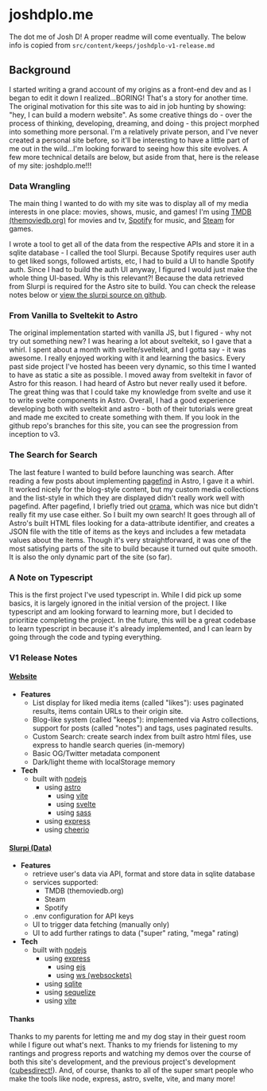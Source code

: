 # joshdplo.me
The dot me of Josh D! A proper readme will come eventually. The below info is copied from `src/content/keeps/joshdplo-v1-release.md`

## Background
I started writing a grand account of my origins as a front-end dev and as I began to edit it down I realized...BORING! That's a story for another time. The original motivation for this site was to aid in job hunting by showing: "hey, I can build a modern website". As some creative things do - over the process of thinking, developing, dreaming, and doing - this project morphed into something more personal. I'm a relatively private person, and I've never created a personal site before, so it'll be interesting to have a little part of me out in the wild...I'm looking forward to seeing how this site evolves. A few more technical details are below, but aside from that, here is the release of my site: joshdplo.me!!!

### Data Wrangling
The main thing I wanted to do with my site was to display all of my media interests in one place: movies, shows, music, and games! I'm using [TMDB (themoviedb.org)](https://www.themoviedb.org/) for movies and tv, [Spotify](https://open.spotify.com) for music, and [Steam](https://steampowered.com) for games.

I wrote a tool to get all of the data from the respective APIs and store it in a sqlite database - I called the tool Slurpi. Because Spotify requires user auth to get liked songs, followed artists, etc, I had to build a UI to handle Spotify auth. Since I had to build the auth UI anyway, I figured I would just make the whole thing UI-based. Why is this relevant?! Because the data retrieved from Slurpi is required for the Astro site to build. You can check the release notes below or [view the slurpi source on github](https://github.com/joshdplo/slurpi).

### From Vanilla to Sveltekit to Astro
The original implementation started with vanilla JS, but I figured - why not try out something new? I was hearing a lot about sveltekit, so I gave that a whirl. I spent about a month with svelte/sveltekit, and I gotta say - it was awesome. I really enjoyed working with it and learning the basics. Every past side project I've hosted has beeen very dynamic, so this time I wanted to have as static a site as possible. I moved away from sveltekit in favor of Astro for this reason. I had heard of Astro but never really used it before. The great thing was that I could take my knowledge from svelte and use it to write svelte components in Astro. Overall, I had a good experience developing both with sveltekit and astro - both of their tutorials were great and made me excited to create something with them. If you look in the github repo's branches for this site, you can see the progression from inception to v3.

### The Search for Search
The last feature I wanted to build before launching was search. After reading a few posts about implementing [pagefind](https://pagefind.app/) in Astro, I gave it a whirl. It worked nicely for the blog-style content, but my custom media collections and the list-style in which they are displayed didn't really work well with pagefind. After pagefind, I briefly tried out [orama](https://docs.orama.com/), which was nice but didn't really fit my use case either. So I built my own search! It goes through all of Astro's built HTML files looking for a data-attribute identifier, and creates a JSON file with the title of items as the keys and includes a few metadata values about the items. Though it's very straightforward, it was one of the most satisfying parts of the site to build because it turned out quite smooth. It is also the only dynamic part of the site (so far).

### A Note on Typescript
This is the first project I've used typescript in. While I did pick up some basics, it is largely ignored in the initial version of the project. I like typescript and am looking forward to learning more, but I decided to prioritize completing the project. In the future, this will be a great codebase to learn typescript in because it's already implemented, and I can learn by going through the code and typing everything.

### V1 Release Notes
#### [Website](https://github.com/joshdplo/joshdplo.me)
- **Features**
  - List display for liked media items (called "likes"): uses paginated results, items contain URLs to their origin site.
  - Blog-like system (called "keeps"): implemented via Astro collections, support for posts (called "notes") and tags, uses paginated results.
  - Custom Search: create search index from built astro html files, use express to handle search queries (in-memory)
  - Basic OG/Twitter metadata component
  - Dark/light theme with localStorage memory
- **Tech**
  - built with [nodejs](https://nodejs.org/en)
    - using [astro](https://astro.build)
      - using [vite](https://vite.dev)
      - using [svelte](https://svelte.dev)
      - using [sass](https://sass-lang.com/)
    - using [express](https://expressjs.com/)
    - using [cheerio](https://cheerio.js.org/)

#### [Slurpi (Data)](https://github.com/joshdplo/slurpi)
- **Features**
  - retrieve user's data via API, format and store data in sqlite database
  - services supported:
    - TMDB (themoviedb.org)
    - Steam
    - Spotify
  - .env configuration for API keys
  - UI to trigger data fetching (manually only)
  - UI to add further ratings to data ("super" rating, "mega" rating)
- **Tech**
  - built with [nodejs](https://nodejs.org/en)
    - using [express](https://expressjs.com/)
      - using [ejs](https://ejs.co/)
      - using [ws (websockets)](https://github.com/websockets/ws)
    - using [sqlite](https://www.sqlite.org/)
    - using [sequelize](https://sequelize.org/)
    - using [vite](https://vite.dev/)

#### Thanks
Thanks to my parents for letting me and my dog stay in their guest room while I figure out what's next. Thanks to my friends for listening to my rantings and progress reports and watching my demos over the course of both this site's development, and the previous project's development ([cubesdirect!](https://github.com/joshdplo/cubesdirect-vanilla)). And, of course, thanks to all of the super smart people who make the tools like node, express, astro, svelte, vite, and many more!